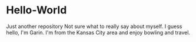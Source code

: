 # Hello-World
Just another repository
Not sure what to really say about myself. I guess hello, I'm Garin. I'm from the Kansas City area and enjoy bowling and travel. 
